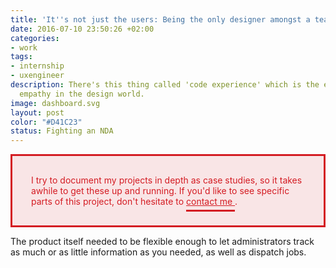 ```yaml
---
title: 'It''s not just the users: Being the only designer amongst a team of engineers'
date: 2016-07-10 23:50:26 +02:00
categories:
- work
tags:
- internship
- uxengineer
description: There's this thing called 'code experience' which is the equivalent of
  empathy in the design world.
image: dashboard.svg
layout: post
color: "#D41C23"
status: Fighting an NDA
---
```


<style>
  p > a {
		color: #D41C23;
		padding-bottom: 5px;
		border-bottom: 1px solid #D41C23;
	}

	.box {
		background-color: rgba(212, 28, 35, 0.1);
		color: #D41C23;
		padding: 30px;
		border: 3px solid #D41C23;
	}
</style>

<div class="box">
	I try to document my projects in depth as case studies, so it takes awhile to get these up and running. If you'd like to see specific parts of this project, don't hesitate to <a href="mailto:justinmfarrugia@gmail.com" style="color: #D41C23;
		padding-bottom: 5px;
		border-bottom: 3px solid #D41C23;">contact me </a>.
</div>

The product itself needed to be flexible enough to let administrators track as much or as little information as you needed, as well as dispatch jobs. 

<br>